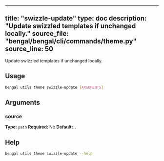
---
title: "swizzle-update"
type: doc
description: "Update swizzled templates if unchanged locally."
source_file: "bengal/bengal/cli/commands/theme.py"
source_line: 50
---

Update swizzled templates if unchanged locally.


## Usage

```bash
bengal utils theme swizzle-update [ARGUMENTS]
```

## Arguments

### source

**Type:** `path`
**Required:** No
**Default:** `.`





## Help

```bash
bengal utils theme swizzle-update --help
```